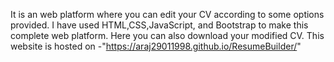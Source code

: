 It is an web platform where you can edit your CV according to some options provided. I have used HTML,CSS,JavaScript, and Bootstrap to make this complete web platform. Here you can also download your modified CV. 
This website is hosted on -"https://araj29011998.github.io/ResumeBuilder/"
